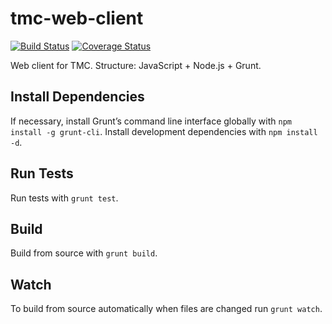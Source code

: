 # tmc-web-client

[![Build Status](https://travis-ci.org/kesapojat/tmc-web-client.svg?branch=master)](https://travis-ci.org/kesapojat/tmc-web-client/)
[![Coverage Status](https://img.shields.io/coveralls/kesapojat/tmc-web-client.svg)](https://coveralls.io/r/kesapojat/tmc-web-client)

Web client for TMC. Structure: JavaScript + Node.js + Grunt.

## Install Dependencies

If necessary, install Grunt’s command line interface globally with `npm install -g grunt-cli`. Install development dependencies with `npm install -d`.

## Run Tests

Run tests with `grunt test`.

## Build

Build from source with `grunt build`.

## Watch

To build from source automatically when files are changed run `grunt watch`.
